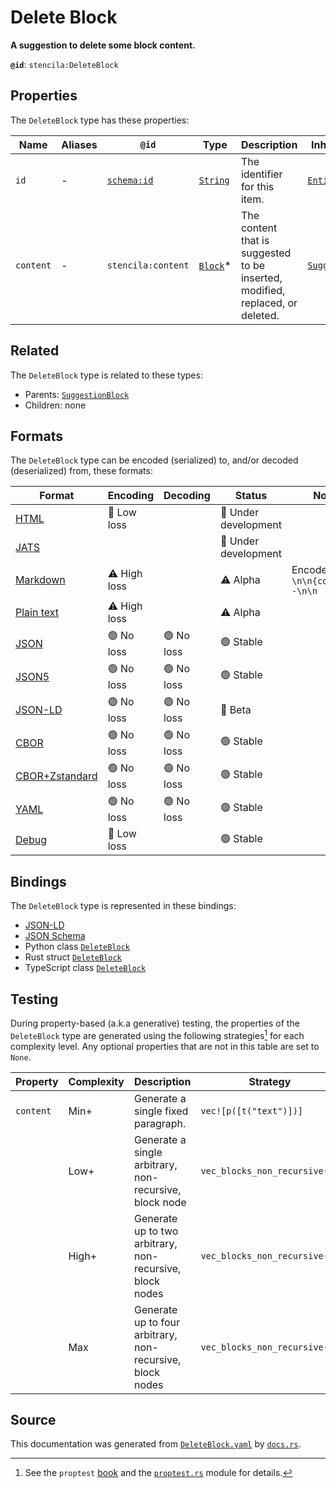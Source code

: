 # Delete Block

**A suggestion to delete some block content.**

**`@id`**: `stencila:DeleteBlock`

## Properties

The `DeleteBlock` type has these properties:

| Name      | Aliases | `@id`                                | Type                                                                                            | Description                                                                   | Inherited from                                                                                                      |
| --------- | ------- | ------------------------------------ | ----------------------------------------------------------------------------------------------- | ----------------------------------------------------------------------------- | ------------------------------------------------------------------------------------------------------------------- |
| `id`      | -       | [`schema:id`](https://schema.org/id) | [`String`](https://github.com/stencila/stencila/blob/main/docs/reference/schema/data/string.md) | The identifier for this item.                                                 | [`Entity`](https://github.com/stencila/stencila/blob/main/docs/reference/schema/other/entity.md)                    |
| `content` | -       | `stencila:content`                   | [`Block`](https://github.com/stencila/stencila/blob/main/docs/reference/schema/prose/block.md)* | The content that is suggested to be inserted, modified, replaced, or deleted. | [`SuggestionBlock`](https://github.com/stencila/stencila/blob/main/docs/reference/schema/edits/suggestion-block.md) |

## Related

The `DeleteBlock` type is related to these types:

- Parents: [`SuggestionBlock`](https://github.com/stencila/stencila/blob/main/docs/reference/schema/edits/suggestion-block.md)
- Children: none

## Formats

The `DeleteBlock` type can be encoded (serialized) to, and/or decoded (deserialized) from, these formats:

| Format                                                                                             | Encoding         | Decoding     | Status                 | Notes                              |
| -------------------------------------------------------------------------------------------------- | ---------------- | ------------ | ---------------------- | ---------------------------------- |
| [HTML](https://github.com/stencila/stencila/blob/main/docs/reference/formats/html.md)              | 🔷 Low loss       |              | 🚧 Under development    |                                    |
| [JATS](https://github.com/stencila/stencila/blob/main/docs/reference/formats/jats.md)              |                  |              | 🚧 Under development    |                                    |
| [Markdown](https://github.com/stencila/stencila/blob/main/docs/reference/formats/markdown.md)      | ⚠️ High loss     |              | ⚠️ Alpha               | Encoded as `--\n\n{content}--\n\n` |
| [Plain text](https://github.com/stencila/stencila/blob/main/docs/reference/formats/text.md)        | ⚠️ High loss     |              | ⚠️ Alpha               |                                    |
| [JSON](https://github.com/stencila/stencila/blob/main/docs/reference/formats/json.md)              | 🟢 No loss        | 🟢 No loss    | 🟢 Stable               |                                    |
| [JSON5](https://github.com/stencila/stencila/blob/main/docs/reference/formats/json5.md)            | 🟢 No loss        | 🟢 No loss    | 🟢 Stable               |                                    |
| [JSON-LD](https://github.com/stencila/stencila/blob/main/docs/reference/formats/jsonld.md)         | 🟢 No loss        | 🟢 No loss    | 🔶 Beta                 |                                    |
| [CBOR](https://github.com/stencila/stencila/blob/main/docs/reference/formats/cbor.md)              | 🟢 No loss        | 🟢 No loss    | 🟢 Stable               |                                    |
| [CBOR+Zstandard](https://github.com/stencila/stencila/blob/main/docs/reference/formats/cborzst.md) | 🟢 No loss        | 🟢 No loss    | 🟢 Stable               |                                    |
| [YAML](https://github.com/stencila/stencila/blob/main/docs/reference/formats/yaml.md)              | 🟢 No loss        | 🟢 No loss    | 🟢 Stable               |                                    |
| [Debug](https://github.com/stencila/stencila/blob/main/docs/reference/formats/debug.md)            | 🔷 Low loss       |              | 🟢 Stable               |                                    |

## Bindings

The `DeleteBlock` type is represented in these bindings:

- [JSON-LD](https://stencila.org/DeleteBlock.jsonld)
- [JSON Schema](https://stencila.org/DeleteBlock.schema.json)
- Python class [`DeleteBlock`](https://github.com/stencila/stencila/blob/main/python/python/stencila/types/delete_block.py)
- Rust struct [`DeleteBlock`](https://github.com/stencila/stencila/blob/main/rust/schema/src/types/delete_block.rs)
- TypeScript class [`DeleteBlock`](https://github.com/stencila/stencila/blob/main/ts/src/types/DeleteBlock.ts)

## Testing

During property-based (a.k.a generative) testing, the properties of the `DeleteBlock` type are generated using the following strategies[^1] for each complexity level. Any optional properties that are not in this table are set to `None`.

| Property  | Complexity | Description                                               | Strategy                      |
| --------- | ---------- | --------------------------------------------------------- | ----------------------------- |
| `content` | Min+       | Generate a single fixed paragraph.                        | `vec![p([t("text")])]`        |
|           | Low+       | Generate a single arbitrary, non-recursive, block node    | `vec_blocks_non_recursive(1)` |
|           | High+      | Generate up to two arbitrary, non-recursive, block nodes  | `vec_blocks_non_recursive(2)` |
|           | Max        | Generate up to four arbitrary, non-recursive, block nodes | `vec_blocks_non_recursive(4)` |

## Source

This documentation was generated from [`DeleteBlock.yaml`](https://github.com/stencila/stencila/blob/main/schema/DeleteBlock.yaml) by [`docs.rs`](https://github.com/stencila/stencila/blob/main/rust/schema-gen/src/docs.rs).

[^1]: See the `proptest` [book](https://proptest-rs.github.io/proptest/) and the [`proptest.rs`](https://github.com/stencila/stencila/blob/main/rust/schema/src/proptests.rs) module for details.